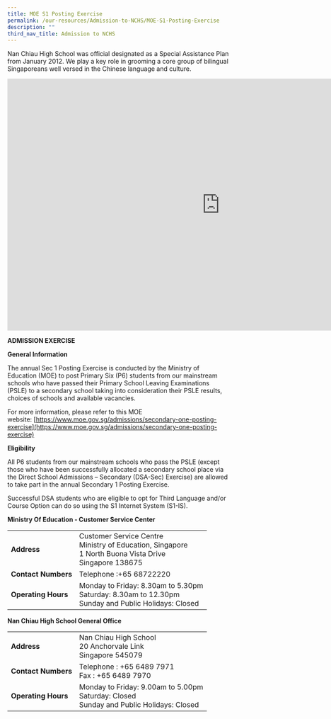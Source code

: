 ```yaml
---
title: MOE S1 Posting Exercise
permalink: /our-resources/Admission-to-NCHS/MOE-S1-Posting-Exercise
description: ""
third_nav_title: Admission to NCHS
---
```

Nan Chiau High School was official designated as a Special Assistance Plan from January 2012. We play a key role in grooming a core group of bilingual Singaporeans well versed in the Chinese language and culture.

<iframe src="https://docs.google.com/presentation/d/e/2PACX-1vTFXQWLYQBDkuOYC9KOfShb9v6IobQNtDO_fwO8SolcIs7eiih2hJABg5iPr7BULnzyWFAuS_R8VTqR/embed?start=false&amp;loop=false&amp;delayms=3000" frameborder="0" width="960" height="569" allowfullscreen="true"></iframe>

**ADMISSION EXERCISE**

**General Information**

The annual Sec 1 Posting Exercise is conducted by the Ministry of Education (MOE) to post Primary Six (P6) students from our mainstream schools who have passed their Primary School Leaving Examinations (PSLE) to a secondary school taking into consideration their PSLE results, choices of schools and available vacancies.

  

For more information, please refer to this MOE website: [https://www.moe.gov.sg/admissions/secondary-one-posting-exercise](https://www.moe.gov.sg/admissions/secondary-one-posting-exercise)

**Eligibility**

All P6 students from our mainstream schools who pass the PSLE (except those who have been successfully allocated a secondary school place via the Direct School Admissions – Secondary (DSA-Sec) Exercise) are allowed to take part in the annual Secondary 1 Posting Exercise.

  

Successful DSA students who are eligible to opt for Third Language and/or Course Option can do so using the S1 Internet System (S1-IS).

**Ministry Of Education - Customer Service Center**

|  |  |
| -------- | -------- | 
| **Address**     | Customer Service Centre  <br>Ministry of Education, Singapore  <br>1 North Buona Vista Drive  <br>Singapore 138675     | 
|**Contact Numbers**|Telephone :+65 68722220|
|**Operating Hours**|Monday to Friday: 8.30am to 5.30pm  <br>Saturday: 8.30am to 12.30pm  <br>Sunday and Public Holidays: Closed

**Nan Chiau High School General Office**

|  |  |
| -------- | -------- | 
| **Address**     | Nan Chiau High School  <br>20 Anchorvale Link  <br>Singapore 545079     | 
|**Contact Numbers**|Telephone : +65 6489 7971  <br>Fax : +65 6489 7970|
|**Operating Hours**|Monday to Friday: 9.00am to 5.00pm  <br>Saturday: Closed  <br>Sunday and Public Holidays: Closed
